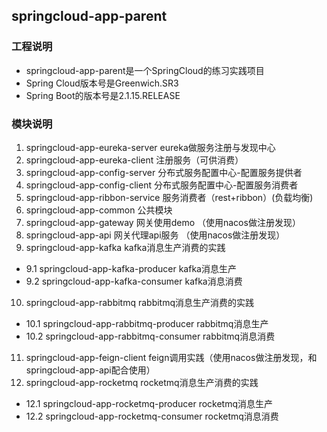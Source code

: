 ## springcloud-app-parent
### 工程说明
* springcloud-app-parent是一个SpringCloud的练习实践项目
* Spring Cloud版本号是Greenwich.SR3
* Spring Boot的版本号是2.1.15.RELEASE
### 模块说明
1. springcloud-app-eureka-server  eureka做服务注册与发现中心
2. springcloud-app-eureka-client  注册服务（可供消费）
3. springcloud-app-config-server  分布式服务配置中心-配置服务提供者
4. springcloud-app-config-client  分布式服务配置中心-配置服务消费者
5. springcloud-app-ribbon-service 服务消费者（rest+ribbon）(负载均衡)
6. springcloud-app-common 公共模块
7. springcloud-app-gateway 网关使用demo （使用nacos做注册发现）
8. springcloud-app-api 网关代理api服务 （使用nacos做注册发现）
9. springcloud-app-kafka kafka消息生产消费的实践 
* 9.1 springcloud-app-kafka-producer kafka消息生产
* 9.2 springcloud-app-kafka-consumer kafka消息消费 
10. springcloud-app-rabbitmq rabbitmq消息生产消费的实践
* 10.1 springcloud-app-rabbitmq-producer rabbitmq消息生产
* 10.2 springcloud-app-rabbitmq-consumer rabbitmq消息消费
11. springcloud-app-feign-client feign调用实践（使用nacos做注册发现，和springcloud-app-api配合使用）
12. springcloud-app-rocketmq rocketmq消息生产消费的实践
* 12.1 springcloud-app-rocketmq-producer rocketmq消息生产
* 12.2 springcloud-app-rocketmq-consumer rocketmq消息消费